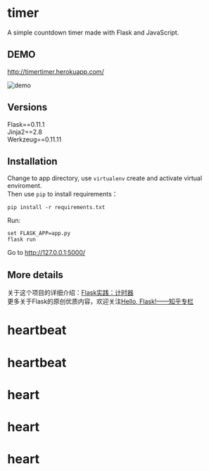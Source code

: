 # timer
A simple countdown timer made with Flask and JavaScript.

## DEMO
http://timertimer.herokuapp.com/

![demo](https://raw.githubusercontent.com/helloflask/timer/master/static/demo.png)

## Versions
Flask==0.11.1  
Jinja2==2.8  
Werkzeug==0.11.11  

## Installation
Change to app directory, use `virtualenv` create and activate virtual enviroment.  
Then use `pip` to install requirements：  
```
pip install -r requirements.txt
```
Run:  
```
set FLASK_APP=app.py    
flask run
```

Go to http://127.0.0.1:5000/

## More details
关于这个项目的详细介绍：[Flask实践：计时器](https://zhuanlan.zhihu.com/p/23417635)  
更多关于Flask的原创优质内容，欢迎关注[Hello, Flask!——知乎专栏](https://zhuanlan.zhihu.com/flask)
# heartbeat
# heartbeat
# heart
# heart
# heart

